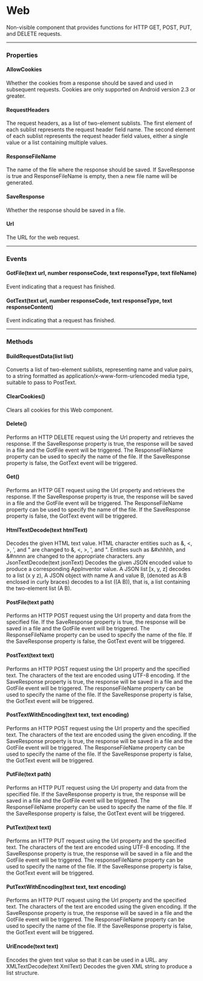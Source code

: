 # Web

Non-visible component that provides functions for HTTP GET, POST, PUT, and DELETE requests.

---

### Properties

#### AllowCookies

Whether the cookies from a response should be saved and used in subsequent requests. Cookies are only supported on Android version 2.3 or greater.

#### RequestHeaders

The request headers, as a list of two-element sublists. The first element of each sublist represents the request header field name. The second element of each sublist represents the request header field values, either a single value or a list containing multiple values.

#### ResponseFileName

The name of the file where the response should be saved. If SaveResponse is true and ResponseFileName is empty, then a new file name will be generated.

#### SaveResponse

Whether the response should be saved in a file.

#### Url

The URL for the web request.

---

### Events

#### GotFile(text url, number responseCode, text responseType, text fileName)

Event indicating that a request has finished.

#### GotText(text url, number responseCode, text responseType, text responseContent)

Event indicating that a request has finished.

---

### Methods

#### BuildRequestData(list list)

Converts a list of two-element sublists, representing name and value pairs, to a string formatted as application/x-www-form-urlencoded media type, suitable to pass to PostText.

#### ClearCookies()

Clears all cookies for this Web component.

#### Delete()

Performs an HTTP DELETE request using the Url property and retrieves the response.
If the SaveResponse property is true, the response will be saved in a file and the GotFile event will be triggered. The ResponseFileName property can be used to specify the name of the file.
If the SaveResponse property is false, the GotText event will be triggered.

#### Get()

Performs an HTTP GET request using the Url property and retrieves the response.
If the SaveResponse property is true, the response will be saved in a file and the GotFile event will be triggered. The ResponseFileName property can be used to specify the name of the file.
If the SaveResponse property is false, the GotText event will be triggered.

#### HtmlTextDecode(text htmlText)

Decodes the given HTML text value. HTML character entities such as &amp;, &lt;, &gt;, &apos;, and &quot; are changed to &, <, >, ', and ". Entities such as &#xhhhh, and &#nnnn are changed to the appropriate characters.
any JsonTextDecode(text jsonText)
Decodes the given JSON encoded value to produce a corresponding AppInventor value. A JSON list [x, y, z] decodes to a list (x y z), A JSON object with name A and value B, (denoted as A:B enclosed in curly braces) decodes to a list ((A B)), that is, a list containing the two-element list (A B).

#### PostFile(text path)

Performs an HTTP POST request using the Url property and data from the specified file.
If the SaveResponse property is true, the response will be saved in a file and the GotFile event will be triggered. The ResponseFileName property can be used to specify the name of the file.
If the SaveResponse property is false, the GotText event will be triggered.

#### PostText(text text)

Performs an HTTP POST request using the Url property and the specified text.
The characters of the text are encoded using UTF-8 encoding.
If the SaveResponse property is true, the response will be saved in a file and the GotFile event will be triggered. The responseFileName property can be used to specify the name of the file.
If the SaveResponse property is false, the GotText event will be triggered.

#### PostTextWithEncoding(text text, text encoding)

Performs an HTTP POST request using the Url property and the specified text.
The characters of the text are encoded using the given encoding.
If the SaveResponse property is true, the response will be saved in a file and the GotFile event will be triggered. The ResponseFileName property can be used to specify the name of the file.
If the SaveResponse property is false, the GotText event will be triggered.

#### PutFile(text path)

Performs an HTTP PUT request using the Url property and data from the specified file.
If the SaveResponse property is true, the response will be saved in a file and the GotFile event will be triggered. The ResponseFileName property can be used to specify the name of the file.
If the SaveResponse property is false, the GotText event will be triggered.

#### PutText(text text)

Performs an HTTP PUT request using the Url property and the specified text.
The characters of the text are encoded using UTF-8 encoding.
If the SaveResponse property is true, the response will be saved in a file and the GotFile event will be triggered. The responseFileName property can be used to specify the name of the file.
If the SaveResponse property is false, the GotText event will be triggered.

#### PutTextWithEncoding(text text, text encoding)

Performs an HTTP PUT request using the Url property and the specified text.
The characters of the text are encoded using the given encoding.
If the SaveResponse property is true, the response will be saved in a file and the GotFile event will be triggered. The ResponseFileName property can be used to specify the name of the file.
If the SaveResponse property is false, the GotText event will be triggered.

#### UriEncode(text text)

Encodes the given text value so that it can be used in a URL.
any XMLTextDecode(text XmlText)
Decodes the given XML string to produce a list structure. 
